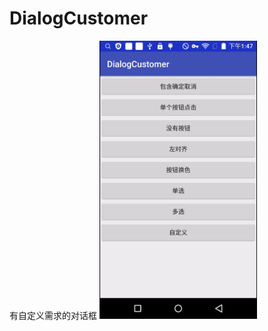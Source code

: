 # DialogCustomer
有自定义需求的对话框
<img src="https://github.com/nicccccccccce/documents/blob/master/ezgif.com-video-to-gif.gif" height="50%" width="50%" />

